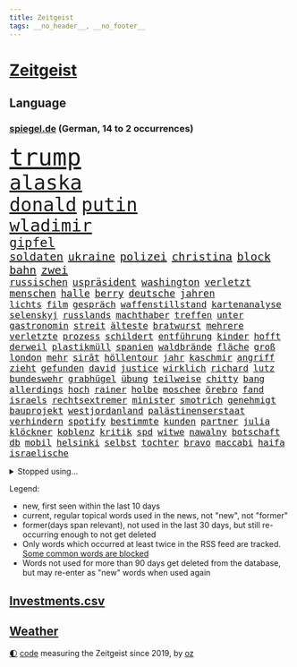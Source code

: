 ```yaml
---
title: Zeitgeist
tags: __no_header__, __no_footer__
---
```


# [Zeitgeist](https://oliz.io/zeitgeist/)

## Language

<h3><a href="https://www.spiegel.de" target="_blank">spiegel.de</a> (German, 14 to 2 occurrences)</h3>
<p style="font-family:monospace">
<span style="font-size:32pt"><a href="news_links.html#trump" class="current">trump</a></span>
<br>
<span style="font-size:27pt"><a href="news_links.html#alaska" class="current">alaska</a></span>
<br>
<span style="font-size:25pt"><a href="news_links.html#donald" class="current">donald</a></span>
<span style="font-size:25pt"><a href="news_links.html#putin" class="current">putin</a></span>
<br>
<span style="font-size:23pt"><a href="news_links.html#wladimir" class="current">wladimir</a></span>
<br>
<span style="font-size:17pt"><a href="news_links.html#gipfel" class="current">gipfel</a></span>
<br>
<span style="font-size:15pt"><a href="news_links.html#soldaten" class="current">soldaten</a></span>
<span style="font-size:15pt"><a href="news_links.html#ukraine" class="current">ukraine</a></span>
<span style="font-size:15pt"><a href="news_links.html#polizei" class="current">polizei</a></span>
<span style="font-size:15pt"><a href="news_links.html#christina" class="current">christina</a></span>
<span style="font-size:15pt"><a href="news_links.html#block" class="current">block</a></span>
<span style="font-size:15pt"><a href="news_links.html#bahn" class="current">bahn</a></span>
<span style="font-size:15pt"><a href="news_links.html#zwei" class="current">zwei</a></span>
<br>
<span style="font-size:13pt"><a href="news_links.html#russischen" class="current">russischen</a></span>
<span style="font-size:13pt"><a href="news_links.html#uspräsident" class="current">uspräsident</a></span>
<span style="font-size:13pt"><a href="news_links.html#washington" class="current">washington</a></span>
<span style="font-size:13pt"><a href="news_links.html#verletzt" class="current">verletzt</a></span>
<span style="font-size:13pt"><a href="news_links.html#menschen" class="current">menschen</a></span>
<span style="font-size:13pt"><a href="news_links.html#halle" class="current">halle</a></span>
<span style="font-size:13pt"><a href="news_links.html#berry" class="new">berry</a></span>
<span style="font-size:13pt"><a href="news_links.html#deutsche" class="current">deutsche</a></span>
<span style="font-size:13pt"><a href="news_links.html#jahren" class="current">jahren</a></span>
<br>
<span style="font-size:12pt"><a href="news_links.html#lichts" class="new">lichts</a></span>
<span style="font-size:12pt"><a href="news_links.html#film" class="current">film</a></span>
<span style="font-size:12pt"><a href="news_links.html#gespräch" class="current">gespräch</a></span>
<span style="font-size:12pt"><a href="news_links.html#waffenstillstand" class="current">waffenstillstand</a></span>
<span style="font-size:12pt"><a href="news_links.html#kartenanalyse" class="new">kartenanalyse</a></span>
<span style="font-size:12pt"><a href="news_links.html#selenskyj" class="current">selenskyj</a></span>
<span style="font-size:12pt"><a href="news_links.html#russlands" class="current">russlands</a></span>
<span style="font-size:12pt"><a href="news_links.html#machthaber" class="current">machthaber</a></span>
<span style="font-size:12pt"><a href="news_links.html#treffen" class="current">treffen</a></span>
<span style="font-size:12pt"><a href="news_links.html#unter" class="current">unter</a></span>
<span style="font-size:12pt"><a href="news_links.html#gastronomin" class="new">gastronomin</a></span>
<span style="font-size:12pt"><a href="news_links.html#streit" class="current">streit</a></span>
<span style="font-size:12pt"><a href="news_links.html#älteste" class="current">älteste</a></span>
<span style="font-size:12pt"><a href="news_links.html#bratwurst" class="current">bratwurst</a></span>
<span style="font-size:12pt"><a href="news_links.html#mehrere" class="current">mehrere</a></span>
<span style="font-size:12pt"><a href="news_links.html#verletzte" class="current">verletzte</a></span>
<span style="font-size:12pt"><a href="news_links.html#prozess" class="current">prozess</a></span>
<span style="font-size:12pt"><a href="news_links.html#schildert" class="current">schildert</a></span>
<span style="font-size:12pt"><a href="news_links.html#entführung" class="current">entführung</a></span>
<span style="font-size:12pt"><a href="news_links.html#kinder" class="current">kinder</a></span>
<span style="font-size:12pt"><a href="news_links.html#hofft" class="current">hofft</a></span>
<span style="font-size:12pt"><a href="news_links.html#derweil" class="current">derweil</a></span>
<span style="font-size:12pt"><a href="news_links.html#plastikmüll" class="new">plastikmüll</a></span>
<span style="font-size:12pt"><a href="news_links.html#spanien" class="current">spanien</a></span>
<span style="font-size:12pt"><a href="news_links.html#waldbrände" class="current">waldbrände</a></span>
<span style="font-size:12pt"><a href="news_links.html#fläche" class="current">fläche</a></span>
<span style="font-size:12pt"><a href="news_links.html#groß" class="current">groß</a></span>
<span style="font-size:12pt"><a href="news_links.html#london" class="current">london</a></span>
<span style="font-size:12pt"><a href="news_links.html#mehr" class="current">mehr</a></span>
<span style="font-size:12pt"><a href="news_links.html#sirāt" class="new">sirāt</a></span>
<span style="font-size:12pt"><a href="news_links.html#höllentour" class="new">höllentour</a></span>
<span style="font-size:12pt"><a href="news_links.html#jahr" class="current">jahr</a></span>
<span style="font-size:12pt"><a href="news_links.html#kaschmir" class="current">kaschmir</a></span>
<span style="font-size:12pt"><a href="news_links.html#angriff" class="current">angriff</a></span>
<span style="font-size:12pt"><a href="news_links.html#zieht" class="current">zieht</a></span>
<span style="font-size:12pt"><a href="news_links.html#gefunden" class="current">gefunden</a></span>
<span style="font-size:12pt"><a href="news_links.html#david" class="current">david</a></span>
<span style="font-size:12pt"><a href="news_links.html#justice" class="new">justice</a></span>
<span style="font-size:12pt"><a href="news_links.html#wirklich" class="current">wirklich</a></span>
<span style="font-size:12pt"><a href="news_links.html#richard" class="current">richard</a></span>
<span style="font-size:12pt"><a href="news_links.html#lutz" class="current">lutz</a></span>
<span style="font-size:12pt"><a href="news_links.html#bundeswehr" class="current">bundeswehr</a></span>
<span style="font-size:12pt"><a href="news_links.html#grabhügel" class="new">grabhügel</a></span>
<span style="font-size:12pt"><a href="news_links.html#übung" class="current">übung</a></span>
<span style="font-size:12pt"><a href="news_links.html#teilweise" class="current">teilweise</a></span>
<span style="font-size:12pt"><a href="news_links.html#chitty" class="new">chitty</a></span>
<span style="font-size:12pt"><a href="news_links.html#bang" class="new">bang</a></span>
<span style="font-size:12pt"><a href="news_links.html#allerdings" class="current">allerdings</a></span>
<span style="font-size:12pt"><a href="news_links.html#hoch" class="current">hoch</a></span>
<span style="font-size:12pt"><a href="news_links.html#rainer" class="current">rainer</a></span>
<span style="font-size:12pt"><a href="news_links.html#holbe" class="new">holbe</a></span>
<span style="font-size:12pt"><a href="news_links.html#moschee" class="current">moschee</a></span>
<span style="font-size:12pt"><a href="news_links.html#örebro" class="new">örebro</a></span>
<span style="font-size:12pt"><a href="news_links.html#fand" class="current">fand</a></span>
<span style="font-size:12pt"><a href="news_links.html#israels" class="current">israels</a></span>
<span style="font-size:12pt"><a href="news_links.html#rechtsextremer" class="current">rechtsextremer</a></span>
<span style="font-size:12pt"><a href="news_links.html#minister" class="current">minister</a></span>
<span style="font-size:12pt"><a href="news_links.html#smotrich" class="current">smotrich</a></span>
<span style="font-size:12pt"><a href="news_links.html#genehmigt" class="current">genehmigt</a></span>
<span style="font-size:12pt"><a href="news_links.html#bauprojekt" class="new">bauprojekt</a></span>
<span style="font-size:12pt"><a href="news_links.html#westjordanland" class="current">westjordanland</a></span>
<span style="font-size:12pt"><a href="news_links.html#palästinenserstaat" class="current">palästinenserstaat</a></span>
<span style="font-size:12pt"><a href="news_links.html#verhindern" class="current">verhindern</a></span>
<span style="font-size:12pt"><a href="news_links.html#spotify" class="current">spotify</a></span>
<span style="font-size:12pt"><a href="news_links.html#bestimmte" class="current">bestimmte</a></span>
<span style="font-size:12pt"><a href="news_links.html#kunden" class="current">kunden</a></span>
<span style="font-size:12pt"><a href="news_links.html#partner" class="current">partner</a></span>
<span style="font-size:12pt"><a href="news_links.html#julia" class="current">julia</a></span>
<span style="font-size:12pt"><a href="news_links.html#klöckner" class="current">klöckner</a></span>
<span style="font-size:12pt"><a href="news_links.html#koblenz" class="current">koblenz</a></span>
<span style="font-size:12pt"><a href="news_links.html#kritik" class="current">kritik</a></span>
<span style="font-size:12pt"><a href="news_links.html#spd" class="current">spd</a></span>
<span style="font-size:12pt"><a href="news_links.html#witwe" class="new">witwe</a></span>
<span style="font-size:12pt"><a href="news_links.html#nawalny" class="current">nawalny</a></span>
<span style="font-size:12pt"><a href="news_links.html#botschaft" class="current">botschaft</a></span>
<span style="font-size:12pt"><a href="news_links.html#db" class="current">db</a></span>
<span style="font-size:12pt"><a href="news_links.html#mobil" class="current">mobil</a></span>
<span style="font-size:12pt"><a href="news_links.html#helsinki" class="current">helsinki</a></span>
<span style="font-size:12pt"><a href="news_links.html#selbst" class="current">selbst</a></span>
<span style="font-size:12pt"><a href="news_links.html#tochter" class="current">tochter</a></span>
<span style="font-size:12pt"><a href="news_links.html#bravo" class="new">bravo</a></span>
<span style="font-size:12pt"><a href="news_links.html#maccabi" class="new">maccabi</a></span>
<span style="font-size:12pt"><a href="news_links.html#haifa" class="current">haifa</a></span>
<span style="font-size:12pt"><a href="news_links.html#israelische" class="current">israelische</a></span>
</p>
<details>
<summary>Stopped using...</summary>
<p class="former" style="font-size:12pt">
leverkusen(1758) schatten(1758) arsenal(1756) ausschreitungen(1756) enttäuscht(1756) generalsekretär(1756) hört(1756) klagen(1756) unabhängige(1756) vfl(1756) bedrohung(1755) lindner(1755) vergewaltigt(1755) bücher(1754) erzielt(1754) dezember(1753) kündigte(1753) sturm(1753) zurzeit(1753) österreichische(1753) 24(1752) persönlich(1752) rote(1752) steigenden(1752) volkswagen(1752) niederlage(1751) schießt(1751) tests(1751) coronapandemie(1750) leichen(1750) nationalmannschaft(1750) nummer(1750) san(1750) spanischen(1750) unterstützen(1750) zeichnet(1750) anspruch(1749) bloß(1749) konfrontiert(1749) wichtigste(1749) üben(1749) überlebt(1749) erscheinen(1748) gemeinden(1748) gereist(1748) identifiziert(1748) langer(1748) regime(1748) superstar(1748) wohnhaus(1748) bildung(1747) erinnern(1747) geschossen(1747) hieß(1747) kämpfer(1747) radikale(1747) respekt(1747) reißt(1746) lebte(1745) pariser(1745) wies(1745) großbritanniens(1744) viktor(1744) fußballprofi(1742) olympische(1742) polnische(1741) senkt(1741) eigentümer(1740) roten(1740) starker(1740) tausenden(1740) körperverletzung(1739) türkischen(1739) gesehen(1738) habeck(1738) verschwand(1738) rollen(1737) abgebrochen(1735) distanz(1735) offenbart(1734) trug(1734) argentinien(1732) mangel(1730) münster(1730) immerhin(1726) real(1726) wind(1726) händler(1724) holte(1723) gelingen(1722) kräfte(1720) olympia(1718) herausforderung(1711) kontert(1708) entspannt(1704) teuren(1702) rakete(1699) rache(1696) sachen(1678) milliardär(1639) strecken(1589) rumänien(1569) geehrt(1560) banken(1550) fachkräftemangel(1504) seither(1498) truppe(1493) zerstörte(1492) kilogramm(1481) kuriose(1454) kameras(1443) angestellten(1418) fifa(1418) hierzulande(1398) grünenpolitiker(1382) wichtiges(1378) euländer(1357) schloss(1330) hochzeit(1307) ben(1301) verkündete(1296) ring(1289) gelöst(1245) wiederaufbau(1213) regieren(1185) aufeinander(1175) unterliegt(1171) suchte(1166) kai(1163) galten(1147) andrew(1142) neustart(1133) 16jähriger(1122) nennen(1120) weitergehen(1116) revolution(1102) durchs(1088) peru(1070) kollege(1044) irland(1037) wählt(1025) ignoriert(1019) zweifeln(1017) aussichten(995) 4(984) verbindungen(975) nico(963) nannte(940) erfolgreiche(931) springen(921) wand(920) alcaraz(919) verschleppt(906) karin(889) rostock(886) zogen(880) diesjährigen(875) z(871) handelte(869) gen(866) errichten(858) umsetzen(857) unterschiede(856) drohte(836) staatsbürger(826) getrieben(820) vergeltung(818) berühmtesten(815) schief(815) seltsame(813) genießen(807) 9(798) auflösung(759) militärisch(737) bewaffnete(734) geflohen(733) häfen(729) argentiniens(722) unerwartet(722) dich(718) verkehrsunfall(710) vertreiben(695) gewechselt(692) besserung(680) strafgerichtshof(671) überraschte(671) einander(667) teslachef(664) zusammengestoßen(664) 2035(656) beteiligung(644) reagierten(642) dokument(638) lustig(635) rafah(635) schlaf(632) attraktiver(631) bereiten(631) empfehlungen(623) ließe(606) tränen(606) kontrolliert(604) bundestagswahl(598) leise(596) simon(589) unwahrscheinlich(587) grundgesetz(585) toni(576) huthis(574) nicole(574) huthimiliz(573) temu(573) rast(559) sendet(558) spannend(558) anhörung(548) rot(544) bestürzt(543) shein(540) inakzeptabel(529) sportlichen(526) kehl(525) sechste(521) klärt(518) 17jähriger(517) schätzt(517) fair(516) mitspieler(514) lüge(513) mount(513) georg(503) bomben(499) boxen(497) bodo(493) porträt(493) jamal(492) musiala(492) techmilliardär(492) carlsen(485) studien(481) tennisspielerin(480) balkon(479) therapie(479) heimatland(478) fußballbund(475) bereut(467) akteure(466) polizistin(465) technischen(462) weltgrößten(459) relativ(458) rafael(454) erdgas(449) 28jährige(446) 46(446) anlegen(446) verbessert(446) begeisterung(441) gewachsen(440) rutschen(434) m(430) robin(430) klimawandels(419) psychologie(416) regierungspartei(416) trümmern(415) einrichtungen(402) günstig(400) gemeinsames(398) vielfalt(397) jemanden(396) spürbar(396) stream(396) bekamen(394) menschlichen(385) auftritten(383) entsprechenden(378) atlantik(376) trauma(376) zugunsten(375) verbracht(374) feind(372) america(371) bundestags(369) löschen(369) zuversicht(369) samsung(366) nicolas(365) jemen(360) behauptete(359) schau(357) sechsten(357) gestaltet(356) kalifornischen(350) vermeidet(349) grönland(348) kursk(344) abbau(343) liveblog(343) vergangen(341) wolf(341) abgebaut(339) kapital(339) frauenrechte(337) sahen(337) 82(335) gelangt(335) filialen(334) allgemeine(331) parallelen(330) aachen(328) austritt(326) 55(323) verrückte(321) kleinkind(318) sekunde(315) versteckte(315) bruchteil(313) legendären(312) zulässig(312) dunkle(306) pelicot(306) australischen(303) dieter(301) trendsport(298) beschossen(297) aufarbeitung(290) rettungswagen(290) klimaaktivistin(287) voraussichtlich(287) t(283) führungskräfte(282) gestützt(281) tanken(280) pink(279) göttingen(278) bürgern(274) strafzöllen(274) einflussnahme(272) flutkatastrophe(272) kita(272) pflegeversicherung(272) gemeinsamer(271) gerhard(270) 8(268) beliebter(268) rwe(267) unfällen(267) 37jährige(266) fragwürdigen(266) kliniken(266) pyrotechnik(266) vollkommen(266) ikone(265) wehrpflicht(265) vermieter(262) zufriedenheit(262) ausstellung(261) kurden(260) kurdische(259) gerast(256) end(252) gewannen(252) installieren(251) wehtun(249) vermuten(248) antritt(245) antiken(244) energiekrise(241) begehrt(238) rubio(238) vergangenes(237) arbeitslos(236) einsatzes(236) wecken(236) konferenz(235) mobilität(235) raketenangriffe(235) wohnungsbau(235) besonderer(233) kassen(233) vereinigte(233) genügend(230) umzingelt(230) löwe(229) schwebt(229) palliativarzt(228) strafgerichtshofs(228) sorgerecht(227) angekündigten(226) rätselhafte(226) 170(225) nervt(225) sprüche(225) günstiges(224) kannten(224) tränengas(224) beamter(223) konkurrent(223) rockband(223) unterschriften(223) aufzugeben(222) faire(222) niederzulegen(221) werner(221) bali(219) wirtschaftsministerium(219) dreh(218) zielte(217) längsten(216) praktischen(216) bauern(215) unabhängig(215) abschneiden(214) ted(214) brad(213) dankbar(213) pitt(213) feministischen(212) verlockend(212) schwerem(210) staunen(209) vorsorge(209) bulgarien(208) grünes(208) tatverdacht(208) inhalt(206) radwege(205) usaußenminister(205) geruch(204) kichatbot(204) veränderung(204) gastbeitrag(203) baustellen(202) juristische(201) luka(201) treu(201) adler(200) enthalten(200) fließt(199) gefährdete(199) verlängern(199) bestens(198) exminister(197) feuerwehrleute(197) cruz(196) festen(196) drama(195) stoff(195) einführung(194) veränderungen(194) johanna(193) sängers(193) thüringischen(192) w(192) ältester(192) regisseurin(191) überzogen(190) gentleman(189) routine(189) 6000(187) profifußball(186) erteilen(184) rivale(184) eifel(183) hadern(183) dunkel(181) unglücksursache(181) wirtschaftlich(181) usamerikanerin(180) gelobt(179) linkenpolitiker(179) spitzen(179) ungültig(179) chile(178) überraschungserfolg(178) gedenkfeier(177) handelspartner(177) bischof(176) zollkrieg(176) agent(175) misstrauensvotum(175) pädokriminelle(175) spiels(175) gerückt(174) nationalspielerin(174) autismus(173) schaible(173) dar(172) stephan(172) dankt(170) erfreut(170) markiert(170) barcelonas(169) schusswechsel(169) boomer(168) sand(168) inszenierung(167) trage(167) entscheidender(166) roy(166) verfügt(166) defensive(165) definieren(163) großaufgebot(163) usamerikanischen(163) verdanken(162) sauber(161) zurückweisungen(161) aktuelles(160) hohem(160) wahnsinn(159) landesweit(157) überprüfung(157) emotional(156) 70000(155) lehnen(155) verbrachte(155) zolldrohungen(155) billigware(154) mitnehmen(154) zimmermann(154) ramelow(153) bullshit(152) dick(152) schrumpfen(152) löscharbeiten(151) watch(151) vergleiche(150) einfuhr(149) onlinehändler(149) supreme(149) fressen(148) shows(148) ausrichten(147) legalen(147) geschlechtern(146) gestärkt(145) kommilitonen(145) lahav(145) shapira(145) swinton(145) tilda(145) tribüne(144) professorin(142) schlimme(142) spdpolitikerin(142) erschaffen(141) ärmsten(141) freigang(140) fällig(140) roboter(140) tücken(140) kredite(139) umgesiedelt(139) riad(138) widerstands(138) zweck(138) anteilnahme(136) kopenhagen(136) oberhaupt(136) prien(136) 71jährige(135) moralische(135) arbeiterpartei(134) bestsellerautorin(134) rostocker(133) zerschlagung(133) lwiw(132) regierungsbündnis(131) vorliegt(131) regierungskoalition(130) zunutze(130) großbaustelle(129) carlo(128) freundlichkeit(128) wagenknechts(128) überwindet(128) belastungen(127) christine(127) schwerpunkte(127) schwimmbad(126) bildungsministerin(125) schuf(125) kriegsfall(124) übersteht(124) bruce(123) gekippt(123) machtmissbrauch(123) sportart(123) technologien(123) anzüge(122) zeitungen(122) erzeugen(121) etat(121) schossen(121) parat(120) schwanger(120) flieht(119) florenz(119) aggressive(118) anfällig(118) wehrmacht(118) schiffs(117) visa(117) aufmerksam(116) vorlage(116) ancelotti(115) begleiten(115) jordan(115) wartezeiten(115) nachhaltigkeit(114) nordfrankreich(114) tatverdächtig(113) toskana(113) alexandria(112) gera(112) höherer(112) milliardensumme(112) stocken(112) adolescence(111) präsidentschaftskandidaten(111) usexporte(111) jungs(110) nationalfeiertag(110) nukleare(110) unglaublich(110) c(109) heimliche(109) verleiht(109) verschwundenen(109) zufriedener(109) bewiesen(108) hürde(108) intensiven(108) komplette(108) mitternacht(108) exfrau(107) streeck(107) gebilligt(106) weltberühmt(105) ansagen(104) bevölkerungsschutz(104) handelskonflikt(104) olympique(104) sichere(104) zunehmen(104) flossen(103) gletscher(103) schmelzen(103) superheld(103) surfen(103) wiesen(103) klang(102) lukrativen(102) sechsjähriger(102) angeht(101) bieber(101) tätigkeit(101) endspiel(100) schwäbischen(100) ultrarechte(100) völkerrechtler(100) hessens(99) schalten(99) ansprüche(98) europaparlament(98) isar(98) kampfansage(98) nichtbinär(98) ungemütlich(98) bushido(97) expremier(97) puppe(97) bernard(96) besitzen(96) bezweifelt(96) thematisiert(96) andré(95) datenbank(95) gegenseitig(95) legendäre(95) ligue(95) misstrauen(95) weggefährten(95) zurückschlagen(95) bunker(94) mad(94) quote(94) völkerrechts(94) sensation(93) bergab(92) menschenleben(92) residenz(92) 110(91) aushalten(91) barbie(91) isst(91) poel(91) rücksichtslosigkeit(91) träumte(91) angezählt(90) anleitung(90) girl(90) meeresbewohner(90) trinkflasche(90) vereinbarungen(90) zerlegen(90) arm(89) kahl(89) leichtes(89) lästig(89) reisenden(89) schauspielern(89) wikinger(89) bistum(88) quereinsteiger(88) stadtbücherei(88) zollverhandlungen(88) entfremdet(87) institute(87) sony(87) verletzungspause(87) witz(87) abgerissen(86) datingprofil(86) duisburger(86) louisa(86) nebenkläger(86) platzt(86) techgiganten(86) akkus(85) durchhalten(85) eröffnen(85) fassade(85) fit(85) hexe(85) rein(85) singh(85) beten(84) bibliothek(84) lindern(84) schwiegertochter(84) sohnes(84) sprengte(84) zorn(84) anrufe(83) topfavorit(83) verbleib(83) brustkrebs(82) meldeten(82) sendeplatz(82) vorjahressieger(82) 3500(81) angegriffene(81) ussenator(81) 68(80) clips(80) erfahrene(80) geschassten(80) gittern(80) grünenfraktionsvize(80) lehramtsstudium(80) linienrichter(80) lockte(80) shelton(80) verdeckte(80) zeremonie(80) bibi(79) björn(79) betreffen(78) fremden(78) mitgliedern(78) zöllner(78) 20jährige(77) aggressiver(77) ertrinkt(77) lola(77) mittelmeerküste(77) toxisch(77) wichtigster(77) meinungen(76) ostchinesischen(76) privates(76) übergriffigen(76) abläuft(75) bedankt(75) bochums(75) dankeschön(75) kindesmissbrauch(75) lamine(75) packt(75) wasserversorgung(75) yamal(75) 18jährigen(74) nordengland(74) rückennummer(74) rückläufig(74) trösten(74) europäern(73) faltbare(73) jahrzehnt(73) kriegsschiff(73) riechen(73) sturmböen(73) talente(73) täte(73) vorsprechen(73) 19jährigen(72) abgeleitet(72) angreiferin(72) ausgehungert(72) erklärungen(72) immobilienbesitzer(72) poulsen(72) yussuf(72) 175(71) modi(71) unternimmt(71) verschwörungserzählungen(71) überprüfen(71) besuchern(70) betrunkenen(70) lakilaki(70) lewotobi(70) durchbrechen(69) religion(69) western(69) überwunden(69) bekanntheit(68) eindrücklich(68) friedensstifter(68) kigeneriertes(68) krisengebieten(68) sprachnachrichten(68) verdankt(68) zuflucht(68) abc(67) hinterfragt(67) jüngster(67) kontaminiertes(67) lästige(67) sang(67) unverzüglich(67) falschbehauptungen(66) fleiß(66) maischberger(66) rettungshubschrauber(66) vereinswechsel(66) vorsätzlich(66) wahrnimmt(66) bohlen(65) deutlichem(65) kivideos(65) landratsamt(65) mehrheitlich(65) atommächte(64) ausweg(64) brückeneinsturz(64) eingezogen(64) flussabwärts(64) gewalttätigen(64) planet(64) schrift(64) sexuellem(64) teamchef(64) till(64) brugger(63) cduinnenminister(63) hazel(63) mohammed(63) existenz(62) geplagt(62) huang(62) klingbeils(62) konto(62) landschaft(62) langjähriger(62) louis(62) magenkrebs(62) nvidiachef(62) rennfahrer(62) übertrumpft(62) harmonie(61) zeitfahren(61) araghchi(60) formate(60) kerle(60) kundendaten(60) remigration(60) sternerestaurant(60) unglaubliche(60) welterbestätte(60) erfüllt(59) waldstück(59) berlinneukölln(58) bundestagsvizepräsident(58) feingefühl(58) fußballtrainer(58) grenzpolitik(58) iw(58) konzentrieren(58) p(58) polizeikräfte(58) wertet(58) aufgetreten(57) bag(57) bedrohungslage(57) bereitete(57) daxkonzern(57) ernährungsunsicherheit(57) sorgerechtsstreit(57) tasche(57) verivox(57) zurückschicken(57) gefangene(56) hochzeitsgäste(56) irren(56) kiste(56) spiegelbildungsnewsletter(56) starkoch(56) südamerikanischen(56) vicky(56) zuge(56) beschmiert(55) großkonzerne(55) schwänzen(55) warst(55) wochenbett(55) überspringt(55) drittstaaten(54) gestochen(54) hits(54) lebensqualität(54) miene(54) schwamm(54) schwimmt(54) sündenböcke(54) verunstaltet(54) anthropic(53) arbeitsklima(53) dickinson(53) entwürfe(53) spucken(53) zolldrohung(53) zurückweisung(53) 360(52) accessoire(52) brexit(52) entstanden(52) flügel(52) hausbesitzer(52) mehrjähriger(52) nadal(52) nationalistische(52) ausschließlich(51) elektronisches(51) härtetest(51) neutral(51) sauna(51) stießen(51) chelsea(50) olympiasieger(50) spanierinnen(50) überstanden(50) 23jährige(49) afdabgeordneten(49) bomb(49) busters(49) chefermittlerin(49) energieverbrauch(49) jessika(49) ohr(49) orchestrierte(49) asylsuchende(48) besitzerin(48) durchgeführt(48) elternpaar(48) gefilmt(48) johan(48) photovoltaik(48) schleuserbande(48) untreue(48) widerstände(48) 1300(47) absicht(47) ac(47) booten(47) flutwarnung(47) aufschlagen(46) brennpunkt(46) ekstase(46) enttäuschte(46) hetzerischen(46) mitgebracht(46) nationaltorhüterin(46) niedergang(46) nötigung(46) ausbrechen(45) ausgiebig(45) gewalttat(45) gewartet(45) längen(45) mahnung(45) reisfelder(45) vereinbarkeit(45) charmeoffensive(44) euwaren(44) extrainer(44) katastrophengebiet(44) mietpreisbremse(44) primär(44) schriftstellerin(44) siegemund(44) abenteuer(43) absurden(43) finanzieller(43) iaea(43) importaufschläge(43) rechtskonservative(43) verschüttet(43) 600000(42) fluglinien(42) kursierten(42) leuchtturms(42) taktieren(42) urananreicherung(42) 2010(41) errichtet(41) mitarbeitende(41) tennisspieler(41) zukünftig(41) anstelle(40) drogenboss(40) gravierende(40) marseille(40) panzerfäusten(40) schuhen(40) verborgene(40) enttäuschend(39) medizinisches(39) ruhiger(39) sbu(39) sparmaßnahmen(39) stadtwald(39) anzunehmen(38) erntehelfer(38) feminismus(38) ideale(38) iga(38) iron(38) parlamentspräsidentin(38) substanz(38) verkehren(38) zurückfordern(38) świątek(38) digitalsteuer(37) druckmittel(37) lena(37) maskenermittlerin(37) milliardensummen(37) millionenstadt(37) natoostflanke(37) nächstem(37) eruption(36) lokale(36) mühle(36) rentnerinnen(36) subventionen(36) umkehr(36) vermieten(36) alfons(35) empathie(35) innenpolitischen(35) monatlich(35) schuhbeck(35) voneinander(35) weltpolitik(35) ästhetik(35) handle(34) limitiert(34) somaliern(34) stürmt(34) süddeutsche(34) versäumnis(34) ahmedabad(33) belarussin(33) bundesdrogenbeauftragten(33) strände(33) westukraine(33) babyboomer(32) erschreckend(32) geträumt(32) polnischer(32) zapfsäule(32) india(31) schlammschlacht(31) usverteidigungsministerium(31) wirksame(31) afghanische(30) guido(30) maja(30) mitgliedstaaten(30) ngo(30) schädlich(30) generalsanierung(29) piltz(29) taschen(29) tennisstar(29) dreistesten(28) einwohnern(28) ferne(28) goldener(28) schwedens(28) werbelüge(28) windbeutel(28) airindiaabsturz(27) pool(27) unterwandern(27) zuwachs(27) ausfallen(26) israelirankrieg(26) potter(26) avignon(25) betrügern(25) bundesstaates(25) ehud(25) euabgeordnete(25) schläge(25) verzweiflung(25) work(25) geisteswissenschaftler(24) lópez(24) mittels(24) populärsten(24) regenbogenflaggen(24) steuersenkungen(24) todkranken(24) atombehörde(23) drohnenattacken(23) geldanlage(23) gewaltsame(23) heiße(23) israelirankonflikt(23) schmitz(23) topspielerinnen(23) vorwurfs(23) auswärtiges(22) erstrundenaus(22) krankenschwester(22) vorsichtig(22) badestellen(21) bevorzugt(21) defekt(21) dog(21) ecken(21) gujarat(21) infektionen(21) kohle(21) maskenkäufe(21) saisonarbeiter(21) unicef(21) betrugsvorwürfe(20) feiernder(20) kuba(20) medizinische(20) bauten(19) berufe(19) carlson(19) chatgruppe(19) frachtschiff(19) lieferte(19) tucker(19) wundersame(19) damaliger(18) eingangsbereich(18) eiskalt(18) kloster(18) mannheimer(18) neustadt(18) sachbuch(18) verwandeln(18) vorbildlich(18) westens(18) caren(17) steigender(17) stromsteuer(17) transport(17) verfassungswidrig(17) bob(16) juror(16) medizintechnik(16) vylan(16) 2031(15) auslieferung(15) betteln(15) dunham(15) krieger(15) much(15) schwimmbädern(15) sprang(15) too(15) usangriff(15) usluftschläge(15) verspäten(15) befürwortet(14) dynamik(14) innenpolitik(14) kopfhörer(14) musikalischen(14) defekts(13) herrschen(13) invasive(13) lachgas(13) zusetzt(13) zuwanderern(13) österreicherin(13) 42(12) gesessen(12) kindererziehung(12) prorussische(12) schleichenden(12) tiktoker(12) urlaubsreise(12) ausbrüche(11) bedrohe(11) etappen(11) kombinieren(11) prozessauftakt(11) turnieren(11) unipräsident(11)
</p>
</details>
<p>Legend:
<ul>
<li><span class="new">new</span>, first seen within the last 10 days</li>
<li><span class="current">current</span>, regular topical words used in the news, not "new", not "former"</li>
<li><span class="former">former(days span relevant)</span>, not used in the last 30 days, but still re-occurring enough to not get deleted</li>
<li>Only words which occurred at least twice in the RSS feed are tracked. <a href="language/filters.py">Some common words are blocked</a></li>
<li>Words not used for more than 90 days get deleted from the database, but may re-enter as "new" words when used again</li>
</ul>
</p>

## [Investments](investments.html)[.csv](investments.csv)

## [Weather](weather.html)

<footer>
<a href="javascript:toggleTheme()" class="nav">🌓</a>
<a href="https://github.com/ooz/zeitgeist">code</a> measuring the Zeitgeist since 2019, by <a href="https://oliz.io">oz</a>
</footer>
